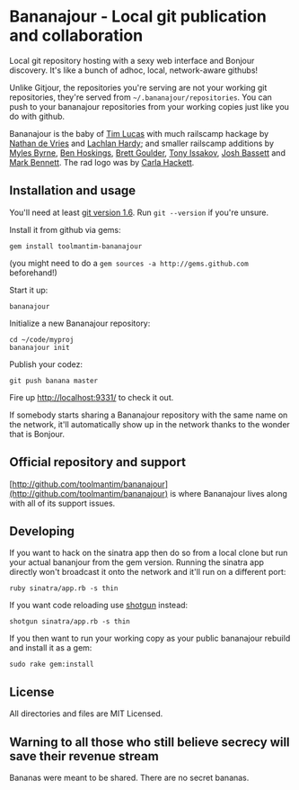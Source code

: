 Bananajour - Local git publication and collaboration
====================================================

Local git repository hosting with a sexy web interface and Bonjour discovery. It's like a bunch of adhoc, local, network-aware githubs!

Unlike Gitjour, the repositories you're serving are not your working git repositories, they're served from `~/.bananajour/repositories`. You can push to your bananajour repositories from your working copies just like you do with github.

Bananajour is the baby of [Tim Lucas](http://toolmantim.com/) with much railscamp hackage by [Nathan de Vries](http://github.com/atnan) and [Lachlan Hardy](http://github.com/lachlanhardy); and smaller railscamp additions by [Myles Byrne](http://github.com/quackingduck), [Ben Hoskings](http://github.com/benhoskings), [Brett Goulder](http://github.com/brettgo1), [Tony Issakov](https://github.com/tissak), [Josh Bassett](http://github.com/nullobject) and [Mark Bennett](http://github.com/MarkBennett). The rad logo was by [Carla Hackett](http://carlahackettdesign.com/).

Installation and usage
----------------------

You'll need at least [git version 1.6](http://git-scm.com/). Run `git --version` if you're unsure.

Install it from github via gems:

    gem install toolmantim-bananajour

(you might need to do a `gem sources -a http://gems.github.com` beforehand!)

Start it up:

    bananajour
    
Initialize a new Bananajour repository:

    cd ~/code/myproj
    bananajour init

Publish your codez:

    git push banana master

Fire up [http://localhost:9331/](http://localhost:9331/) to check it out.

If somebody starts sharing a Bananajour repository with the same name on the
network, it'll automatically show up in the network thanks to the wonder that is Bonjour.

Official repository and support
-------------------------------

[http://github.com/toolmantim/bananajour](http://github.com/toolmantim/bananajour) is where Bananajour lives along with all of its support issues.

Developing
----------

If you want to hack on the sinatra app then do so from a local clone but run your actual bananjour from the gem version. Running the sinatra app directly won't broadcast it onto the network and it'll run on a different port:

    ruby sinatra/app.rb -s thin

If you want code reloading use [shotgun](http://github.com/rtomayko/shotgun) instead:

    shotgun sinatra/app.rb -s thin

If you then want to run your working copy as your public bananajour rebuild and install it as a gem:

    sudo rake gem:install

License
-------

All directories and files are MIT Licensed.

Warning to all those who still believe secrecy will save their revenue stream
-----------------------------------------------------------------------------
Bananas were meant to be shared. There are no secret bananas.